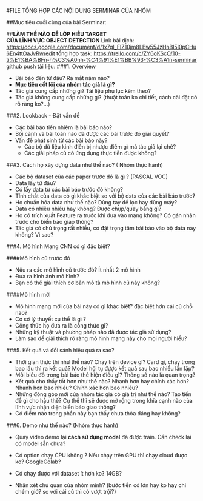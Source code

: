 

#FILE TỔNG HỢP CÁC NỘI DUNG SERMINAR CỦA NHÓM

##Mục tiêu cuối cùng của bài Serminar: 

##**LÀM THẾ NÀO ĐỂ LỚP HIỂU TARGET <br> CỦA LĨNH VỰC OBJECT DETECTION**
Link bài dịch: https://docs.google.com/document/d/1x7gl_FlZ10jm8LBw55JzHnBl5I0pCHu6En4ttOaJvRw/edit
tổng hợp task: https://trello.com/c/ZY6oKScO/10-ti%E1%BA%BFn-h%C3%A0nh-%C4%91%E1%BB%93-%C3%A1n-serminar
github push tài liệu: 
###1. Overview
 + Bài báo đến từ đâu? Ra mắt năm nào?
 + **Mục tiêu cốt lõi của nhóm tác giả là gì?**
 + Tác giả cung cấp những gì? Tài liệu phụ lục kèm theo?
 + Tác giả không cung cấp những gì? (thuật toán ko chi tiết, cách cài đặt có rõ ràng ko?...)

###2. Lookback - Đặt vấn đề
 + Các bài báo tiền nhiệm là bài báo nào?
 + Bối cảnh và bài toán nào đã được các bài trước đó giải quyết?
 + Vấn đề phát sinh từ các bài báo này?
   + Các bộ dữ liệu kinh điển bị nhược điểm gì mà tác giả lại chê?
   + Các giải pháp cũ có ứng dụng thực tiễn được không?

###3. Cách họ xây dựng data như thế nào? ( Nhóm thực hành)
+ Các bộ dataset của các paper trước đó là gì ? (PASCAL VOC) 
+ Data lấy từ đâu?
 + Có lấy data từ các bài báo trước đó không?
 + Tính chất của data có gì khác biệt so với bộ data của các bài báo trước?
 + Họ chuẩn hóa data như thế nào? Dùng tay để lọc hay dùng máy?
 + Data có nhiễu nhiều hay không? Được chụp/quay bằng gì?
 + Họ có trích xuất Feature ra trước khi đưa vào mạng không?
   Có gán nhãn trước cho biển báo giao thông?
 + Tác giả có chú trọng rất nhiều, có đặt trọng tâm bài báo vào bộ data này không? Vì sao?

###4. Mô hình Mạng CNN có gì đặc biệt?  
   
####Mô hình cũ trước đó
 + Nêu ra các mô hình cũ trước đó? Ít nhất 2 mô hình
 + Đưa ra hình ảnh mô hình?
 + Bạn có thể giái thích cơ bản mô tả mô hình cũ này không?
   
####Mô hình mới
 + Mô hình mạng mới của bài này có gì khác biệt? đặc biệt hơn cái cũ chỗ nào?
 + Cơ sở lý thuyết cụ thể là gì ?
 + Công thức họ đưa ra là công thức gì?
 + Những kỹ thuật và phương pháp nào đã được tác giả sử dụng?
 + Làm sao để giải thích rõ ràng mô hình mạng này cho mọi người hiểu?

###5. Kết quả và đối sánh hiệu quả ra sao?
 + Thời gian thực thi như thế nào? Chạy trên device gì? Card gì, chạy trong bao lâu thì ra kết quả? Model hội tụ được kết quả sau bao nhiều lần lặp?
 + Mỗi biểu đồ trong bài báo thể hiện điều gì? Thông số nào là quan trọng?
 + Kết quả cho thấy tốt hơn như thế nào? Nhanh hơn hay chính xác hơn? Nhanh hơn bao nhiêu? Chính xác hơn bao nhiêu?
 + Những đóng góp mới của nhóm tác giả có giá trị như thế nào? Tạo tiền đề gì cho hậu thế? Cụ thể thì sẽ được mở rộng trong khía cạnh nào của lĩnh vực 
nhận diện biển báo giao thông?
 + Có điểm nào trong phần này bạn thấy chưa thỏa đáng hay không? 
 

###6. Demo như thế nào? (Nhóm thực hành)
 + Quay video demo lại __cách sử dụng model__ đã được train. Cần check lại có model sẵn chưa?
 + Có option chạy CPU không ? Nếu chạy trên GPU thì chạy cloud được ko? GoogleColab?
 + Có chạy được với dataset ít hơn ko? 14GB?
   
 + Nhận xét chủ quan của nhóm mình? 
   (bước tiến có lớn hay ko hay chỉ chém gió? so với cái cũ thì có vượt trội?)
